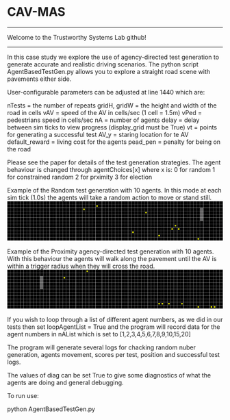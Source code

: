 # CAV-MAS

**********************************************
Welcome to the Trustworthy Systems Lab github!
**********************************************

In this case study we explore the use of agency-directed test generation to generate accurate and realistic driving scenarios. The python script AgentBasedTestGen.py allows you to explore a straight road scene with pavements either side.

User-configurable parameters can be adjusted at line 1440 which are:

nTests =  the number of repeats
gridH, gridW = the height and width of the road in cells
vAV = speed of the AV in cells/sec (1 cell = 1.5m)
vPed = pedestrians speed in cells/sec
nA = number of agents
delay = delay between sim ticks to view progress (display_grid must be True)
vt = points for generating a successful test
AV_y = staring location for te AV
default_reward = living cost for the agents
pead_pen = penalty for being on the road

Please see the paper for details of the test generation strategies. The agent behaviour is changed through agentChoices[x] where x is:
0 for random
1 for constrained random
2 for prximity
3 for election

Example of the Random test generation with 10 agents. In this mode at each sim tick (1.0s) the agents will take a random action to move or stand still.
![](random.gif)

Example of the Proximity agency-directed test generation with 10 agents. With this behaviour the agents will walk along the pavement until the AV is within a trigger radius when they will cross the road.
![](proximity.gif)

If you wish to loop through a list of different agent numbers, as we did in our tests then set loopAgentList = True and the program will record data for the agent numbers in nAList which is set to [1,2,3,4,5,6,7,8,9,10,15,20]

The program will generate several logs for chacking random nuber generation, agents movement, scores per test, position and successful test logs.

The values of diag can be set True to give some diagnostics of what the agents are doing and general debugging.

To run use:

python AgentBasedTestGen.py
